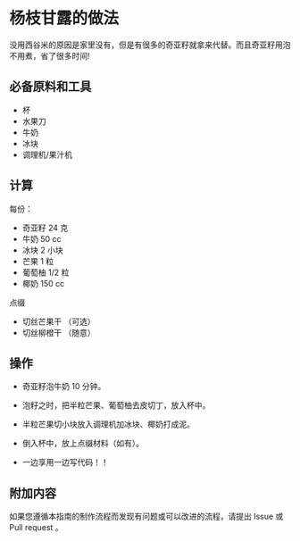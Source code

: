 # 杨枝甘露的做法

没用西谷米的原因是家里没有，但是有很多的奇亚籽就拿来代替。而且奇亚籽用泡不用煮，省了很多时间!



## 必备原料和工具
- 杯
- 水果刀
- 牛奶
- 冰块
- 调理机/果汁机

## 计算
每份：
- 奇亚籽 24 克
- 牛奶 50 cc
- 冰块 2 小块
- 芒果 1 粒
- 葡萄柚 1/2 粒
- 椰奶 150 cc

点缀
- 切丝芒果干 （可选）
- 切丝柳橙干 （随意）

## 操作
- 奇亚籽泡牛奶 10 分钟。

- 泡籽之时，把半粒芒果、葡萄柚去皮切丁，放入杯中。

- 半粒芒果切小块放入调理机加冰块、椰奶打成泥。

- 倒入杯中，放上点缀材料（如有）。

- 一边享用一边写代码！！


## 附加内容

如果您遵循本指南的制作流程而发现有问题或可以改进的流程，请提出 Issue 或 Pull request 。



